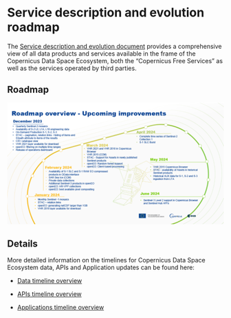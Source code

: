 # Service description and evolution roadmap  


The [Service description and evolution document](/_docs/CDSE-SDE-TSY_Service%20Description%20and%20Evolution_1.2.pdf ':ignore') provides a comprehensive view of all data products and services available in the frame of the Copernicus Data Space Ecosystem, both the “Copernicus Free Services” as well as the services operated by third parties. 

## Roadmap
<!-- |Timeline| Jan-23 | Apr-23 | Jul-23| Nov-23 
|---|---|---|---|----|
|1. | New Data Access portal  | Catalogue API: STAC, S3  | Full archive of Sentinel missions | Sentinel engineering and auxiliary data|
|2. |Start of user registration| Processing API: Sentinel Hub and OGC for supported collections  | Complementary open datasets | Copernicus Contributing Missions |
|3.| Initial Sentinel data offering| Traceability API | Access to commercial data| Streamlined data access of federated data sets  |
|4. |Browser| On-demand production API  | Processing API: extended Sentinel Hub APIs, OpenEO  |   |
| 5.|Catalogue APIs: OData and OpenSearch |   | Jupyter Lab    |      |
|6.|  |  | Marketplace | -->
![](/_images/RoadmapSummary_12_2023.png)

## Details

More detailed information on the timelines for Copernicus Data Space Ecosystem data, APIs and Application updates can be found here:

* [Data timeline overview](/Roadmap/DataTable.qmd)

* [APIs timeline overview](/Roadmap/APITable.qmd)

* [Applications timeline overview](/Roadmap/AppTable.qmd)


